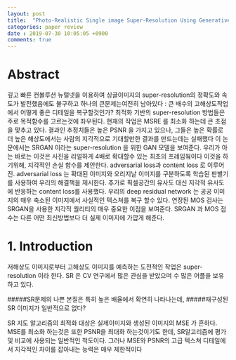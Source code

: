 ```yaml
---
layout: post
title:  "Photo-Realistic Single image Super-Resolution Using Generative Adversarial Network"
categories: paper review
date : 2019-07-30 10:05:05 +0900
comments: true
---
```


# Abstract

깊고 빠른 컨볼루션 뉴럴넷을 이용하여 싱글이미지의 super-resolution의 정확도와 속도가 발전했음에도 불구하고 하나의 큰문제는여전히 남아있다 : 
큰 배수의 고해상도작업에서 어떻게 좋은 디테일을 복구할것인가? 
최적화 기반의 super-resolution 방법들은 주로 목적함수를 고르는것에 좌우된다.
현재의 작업은 MSRE 를 최소화 하는데 큰 초점을 맞추고 있다.
결과인 추정치들은 높은 PSNR 을 가지고 있으나, 그들은 높은 확률로 
더 높은 해상도에서는 사람의 지각적으로 기대할만한 결과를 만드는데는 실패했다
이 논문에서는 SRGAN 이라는 super-resolution 을 위한 GAN 모델을 보여준다.
우리가 아는 바로는 이것은 사진을 리얼하게 4배로 확대할수 있는 최초의 프레임웤이다
이것을 하기위해, 지각적인 손실 함수를 제안한다. adversarial loss과 content loss 로 이루어진.
adversarial loss 는 확대된 이미지와 오리지날 이미지를 구분하도록 학습된 판별기를 사용하여 우리의 해결책을 제시한다. 추가로 픽셀공간의 유사도 대신 지각적 유사도에 반응하는 content loss를 사용했다. 우리의 deep residual network 는 공공 이미지의 매우 축소된 이미지에서 사실적인 텍스쳐를 복구 할수 있다. 연장된 MOS 검사는 SRGAN을 사용한 지각적 퀄리티의 매우 중요한 이점을 보여준다. SRGAN 과 MOS 점수는 다른 어떤 최신방법보다 더 실제 이미지에 가깝게 해준다.

# 1. Introduction
저해상도 이미지로부터 고해상도 이미지를 예측하는 도전적인 작업은 super-resolution 이라 한다.
SR 은 CV 연구에서 많은 관심을 받았으며 수 많은 어플을 보유하고 있다. 

#####SR문제의 나쁜 본질은 특히 높은 배율에서 확연히 나타나는데, 
#####재구성된 SR 이미지가 일반적으로 없다?

SR 지도 알고리즘의 최적화 대상은 실제이미지와 생성된 이미지의 MSE 가 흔하다.
MSE를 최소화 하는것은 또한 PSNR을 최대화 하는것이기도 한데, SR알고리즘에 평가 및 비교에 사용되는 일반적인 척도이다. 
그러나 MSE와 PSNR의 고급 텍스쳐 디테일에서 지각적인 차이를 잡아내는 능력은 매우 제한적이다 


